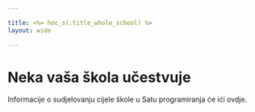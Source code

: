 ```yaml
---

title: <%= hoc_s(:title_whole_school) %>
layout: wide

---
```



# Neka vaša škola učestvuje

Informacije o sudjelovanju cijele škole u Satu programiranja će ići ovdje.

